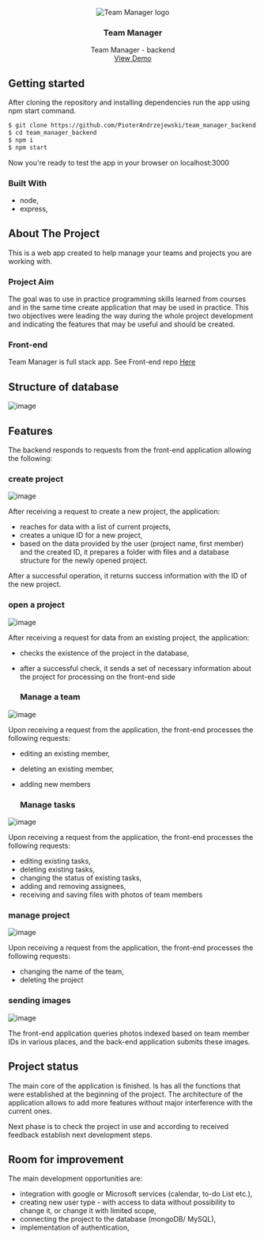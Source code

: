 

<!-- PROJECT LOGO -->
<p align="center">

<img src="https://user-images.githubusercontent.com/109315248/216438997-36ea03a5-6de8-467e-af10-c6a0ffe0f402.png" alt="Team Manager logo"> 

  
  
</p>
<h3 align="center">Team Manager</h3>

  <p align="center">
    Team Manager - backend
    <br />
    <a href="https://pioterandrzejewski.github.io/Portfolio-app/">View Demo</a>
  </p>
</div>

## Getting started

After cloning the repository and installing dependencies run the app using npm start command. 

  ```sh
  $ git clone https://github.com/PioterAndrzejewski/team_manager_backend.git
  $ cd team_manager_backend
  $ npm i
  $ npm start
  ```
Now you're ready to test the app in your browser on localhost:3000

### Built With

- node,
- express,

## About The Project

This is a web app created to help manage your teams and projects you are working with. 

### Project Aim

The goal was to use in practice programming skills learned from courses and in the same time create application that may be used in practice. This two objectives were leading the way during the whole project development and indicating the features that may be useful and should be created.

### Front-end

Team Manager is full stack app. 
See Front-end repo <a href="https://github.com/PioterAndrzejewski/team_manager_frontend">Here</a>

    
 ## Structure of database
 
![image](https://user-images.githubusercontent.com/109315248/216416614-aa463a3d-b399-44ab-9923-27c96894ddc1.png)

 ## Features
 
The backend responds to requests from the front-end application allowing the following:

 ### create project
 ![image](https://user-images.githubusercontent.com/109315248/216418866-71a76c2d-a8de-4936-b6af-f07512ffb68d.png)

After receiving a request to create a new project, the application:
- reaches for data with a list of current projects,
- creates a unique ID for a new project,
- based on the data provided by the user (project name, first member) and the created ID, it prepares a folder with files and a database structure for the newly opened project.

After a successful operation, it returns success information with the ID of the new project.
 
  ### open a project
 
 ![image](https://user-images.githubusercontent.com/109315248/216419357-2c10073e-c40f-4a88-8c68-b4380434ddbd.png)
 
After receiving a request for data from an existing project, the application:
- checks the existence of the project in the database,
- after a successful check, it sends a set of necessary information about the project for processing on the front-end side
 
  ### Manage a team
 
![image](https://user-images.githubusercontent.com/109315248/216422900-dd04a997-99af-4e07-9eaa-6b84972164fe.png)

Upon receiving a request from the application, the front-end processes the following requests:
- editing an existing member,
- deleting an existing member,
- adding new members

  ### Manage tasks
  
![image](https://user-images.githubusercontent.com/109315248/216420274-9d88ae9d-9e9e-4d5c-bafb-e03ee523ee60.png)

Upon receiving a request from the application, the front-end processes the following requests:
- editing existing tasks,
- deleting existing tasks,
- changing the status of existing tasks,
- adding and removing assignees,
- receiving and saving files with photos of team members

### manage project

![image](https://user-images.githubusercontent.com/109315248/216420523-a35d7ff9-21e0-43ab-85bd-5df33e86a9d4.png)

Upon receiving a request from the application, the front-end processes the following requests:
- changing the name of the team,
- deleting the project

### sending images

![image](https://user-images.githubusercontent.com/109315248/216422570-410dffa5-52f8-47f9-a351-cd7097bd575c.png)

The front-end application queries photos indexed based on team member IDs in various places, and the back-end application submits these images.

 ## Project status
 
 The main core of the application is finished. Is has all the functions that were established at the beginning of the project. The architecture of the application allows to add more features without major interference with the current ones.

Next phase is to check the project in use and according to received feedback establish next development steps.

## Room for improvement

The main development opportunities are:

- integration with google or Microsoft services (calendar, to-do List etc.),
- creating new user type - with access to data without possibility to change it, or change it with limited scope,
- connecting the project to the database (mongoDB/ MySQL),
- implementation of authentication,

